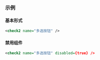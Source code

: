 ### 示例
#### 基本形式

<div class="m-example"></div>

```xml
<check2 name="多选按钮" />
```

#### 禁用组件

<div class="m-example"></div>

```xml
<check2 name="多选按钮" disabled={true} />
```
